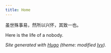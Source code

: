 ```yaml
---
title: Home
---
```


虽世殊事易，然所以兴怀，其致一也。

Here is the life of a nobody.

*Site generated with [Hugo](https://gohugo.io/) (theme: modified [Ivy](https://github.com/yihui/hugo-ivy)).*
